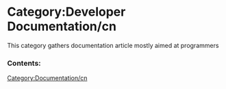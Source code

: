 # Category:Developer Documentation/cn
This category gathers documentation article mostly aimed at programmers

### Contents:

[Category:Documentation/cn](Category:Documentation/cn.md)

